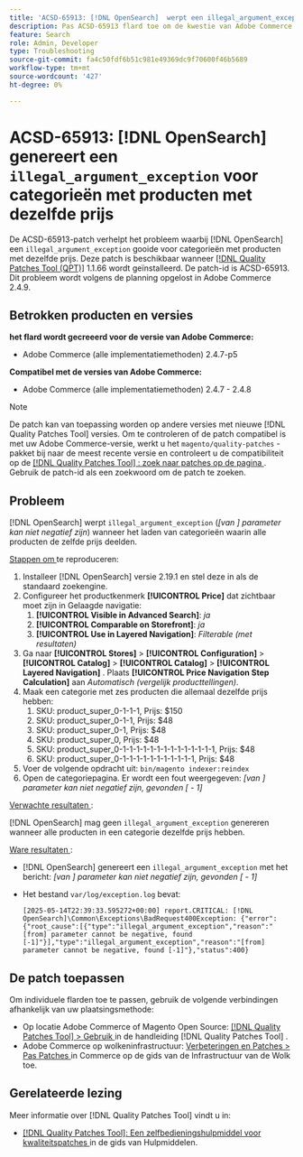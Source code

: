 ```yaml
---
title: 'ACSD-65913: [!DNL OpenSearch]  werpt een illegal_argument_exception voor categorieën met producten die de zelfde prijs hebben'
description: Pas ACSD-65913 flard toe om de kwestie van Adobe Commerce te bevestigen waar  [!DNL Opensearch]  een illegal_argument_exception ("[van] parameter niet negatief kan zijn") op de categorieën die alle producten met de zelfde prijs bevatten.
feature: Search
role: Admin, Developer
type: Troubleshooting
source-git-commit: fa4c50fdf6b51c981e49369dc9f70600f46b5689
workflow-type: tm+mt
source-wordcount: '427'
ht-degree: 0%

---
```



# ACSD-65913: [!DNL OpenSearch] genereert een `illegal_argument_exception` voor categorieën met producten met dezelfde prijs

De ACSD-65913-patch verhelpt het probleem waarbij [!DNL OpenSearch] een `illegal_argument_exception` gooide voor categorieën met producten met dezelfde prijs. Deze patch is beschikbaar wanneer [[!DNL Quality Patches Tool (QPT)]](/help/tools/quality-patches-tool/quality-patches-tool-to-self-serve-quality-patches.md) 1.1.66 wordt geïnstalleerd. De patch-id is ACSD-65913. Dit probleem wordt volgens de planning opgelost in Adobe Commerce 2.4.9.

## Betrokken producten en versies

**het flard wordt gecreeerd voor de versie van Adobe Commerce:**

* Adobe Commerce (alle implementatiemethoden) 2.4.7-p5

**Compatibel met de versies van Adobe Commerce:**

* Adobe Commerce (alle implementatiemethoden) 2.4.7 - 2.4.8

>[!NOTE]
>
>De patch kan van toepassing worden op andere versies met nieuwe [!DNL Quality Patches Tool] versies. Om te controleren of de patch compatibel is met uw Adobe Commerce-versie, werkt u het `magento/quality-patches` -pakket bij naar de meest recente versie en controleert u de compatibiliteit op de [[!DNL Quality Patches Tool] : zoek naar patches op de pagina ](https://experienceleague.adobe.com/tools/commerce-quality-patches/index.html?lang=nl-NL) . Gebruik de patch-id als een zoekwoord om de patch te zoeken.

## Probleem

[!DNL OpenSearch] werpt `illegal_argument_exception` (*[van ] parameter kan niet negatief zijn*) wanneer het laden van categorieën waarin alle producten de zelfde prijs deelden.

<u> Stappen om </u> te reproduceren:

1. Installeer [!DNL OpenSearch] versie 2.19.1 en stel deze in als de standaard zoekengine.
1. Configureer het productkenmerk **[!UICONTROL Price]** dat zichtbaar moet zijn in Gelaagde navigatie:
   1. **[!UICONTROL Visible in Advanced Search]**: *ja*
   1. **[!UICONTROL Comparable on Storefront]**: *ja*
   1. **[!UICONTROL Use in Layered Navigation]**: *Filterable (met resultaten)*
1. Ga naar **[!UICONTROL Stores]** > **[!UICONTROL Configuration]** > **[!UICONTROL Catalog]** > **[!UICONTROL Catalog]** > **[!UICONTROL Layered Navigation]** . Plaats **[!UICONTROL Price Navigation Step Calculation]** aan *Automatisch (vergelijk producttellingen)*.
1. Maak een categorie met zes producten die allemaal dezelfde prijs hebben:
   1. SKU: product_super_0-1-1-1, Prijs: $150
   1. SKU: product_super_0-1-1, Prijs: $48
   1. SKU: product_super_0-1, Prijs: $48
   1. SKU: product_super_0, Prijs: $48
   1. SKU: product_super_0-1-1-1-1-1-1-1-1-1-1-1-1-1-1, Prijs: $48
   1. SKU: product_super_0-1-1-1-1-1-1-1-1-1-1-1, Prijs: $48
1. Voer de volgende opdracht uit:
   `bin/magento indexer:reindex`
1. Open de categoriepagina. Er wordt een fout weergegeven:
   *[van ] parameter kan niet negatief zijn, gevonden [ - 1]*

<u> Verwachte resultaten </u>:

[!DNL OpenSearch] mag geen `illegal_argument_exception` genereren wanneer alle producten in een categorie dezelfde prijs hebben.

<u> Ware resultaten </u>:

* [!DNL OpenSearch] genereert een `illegal_argument_exception` met het bericht:
  *[van ] parameter kan niet negatief zijn, gevonden [ - 1]*

* Het bestand `var/log/exception.log` bevat:

  ```
  [2025-05-14T22:39:33.595272+00:00] report.CRITICAL: [!DNL OpenSearch]\Common\Exceptions\BadRequest400Exception: {"error":{"root_cause":[{"type":"illegal_argument_exception","reason":"[from] parameter cannot be negative, found [-1]"}],"type":"illegal_argument_exception","reason":"[from] parameter cannot be negative, found [-1]"},"status":400}
  ```

## De patch toepassen

Om individuele flarden toe te passen, gebruik de volgende verbindingen afhankelijk van uw plaatsingsmethode:

* Op locatie Adobe Commerce of Magento Open Source: [[!DNL Quality Patches Tool] > Gebruik ](/help/tools/quality-patches-tool/usage.md) in de handleiding [!DNL Quality Patches Tool] .
* Adobe Commerce op wolkeninfrastructuur: [ Verbeteringen en Patches > Pas Patches ](https://experienceleague.adobe.com/docs/commerce-cloud-service/user-guide/develop/upgrade/apply-patches.html?lang=nl-NL) in Commerce op de gids van de Infrastructuur van de Wolk toe.

## Gerelateerde lezing

Meer informatie over [!DNL Quality Patches Tool] vindt u in:

* [[!DNL Quality Patches Tool]: Een zelfbedieningshulpmiddel voor kwaliteitspatches ](/help/tools/quality-patches-tool/quality-patches-tool-to-self-serve-quality-patches.md) in de gids van Hulpmiddelen.
